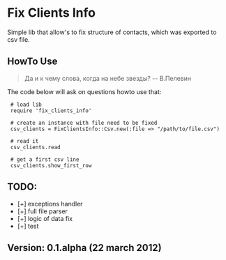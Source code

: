 # Fix Clients Info

Simple lib that allow's to fix structure of contacts,
which was exported to csv file.

## HowTo Use
> Да и к чему слова, когда на небе звезды?
> -- В.Пелевин

The code below will ask on questions howto use that:

     # load lib
     require 'fix_clients_info'

     # create an instance with file need to be fixed
     csv_clients = FixClientsInfo::Csv.new(:file => "/path/to/file.csv")

     # read it
     csv_clients.read

     # get a first csv line
     csv_clients.show_first_row

## TODO:

* [+] exceptions handler
* [+] full file parser
* [+] logic of data fix
* [+] test

## Version: 0.1.alpha (22 march 2012)

